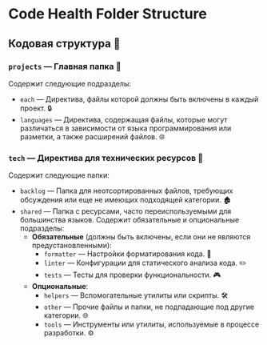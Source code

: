 # Code Health Folder Structure

## Кодовая структура 🔧

### `projects` — Главная папка 📂

Содержит следующие подразделы:

- `each` — Директива, файлы которой должны быть включены в каждый проект. 🔒
- `languages` — Директива, содержащая файлы, которые могут различаться в зависимости от языка программирования или разметки, а также расширений файлов. 🌐

### `tech` — Директива для технических ресурсов 🚀

Содержит следующие папки:

- `backlog` — Папка для неотсортированных файлов, требующих обсуждения или еще не имеющих подходящей категории. 🏚️
- `shared` — Папка с ресурсами, часто переиспользуемыми для большинства языков. Содержит обязательные и опциональные подразделы:
  - **Обязательные** (должны быть включены, если они не являются предустановленными):
    - `formatter` — Настройки форматирования кода. 🔄
    - `linter` — Конфигурации для статического анализа кода. ✏️
    - `tests` — Тесты для проверки функциональности. 🎮
  - **Опциональные**:
    - `helpers` — Вспомогательные утилиты или скрипты. 🛠️
    - `other` — Прочие файлы и папки, не подпадающие под другие категории. 🌐
    - `tools` — Инструменты или утилиты, используемые в процессе разработки. ⚙️
